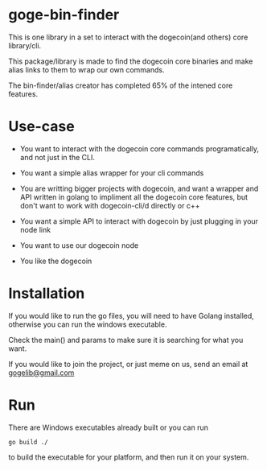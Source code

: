 # goge-bin-finder

This is one library in a set to interact with the dogecoin(and others) core library/cli.

This package/library is made to find the dogecoin core binaries and make alias links to them to wrap our own commands.

The bin-finder/alias creator has completed 65% of the intened core features.

# Use-case

- You want to interact with the dogecoin core commands programatically, and not just in the CLI.

- You want a simple alias wrapper for your cli commands

- You are writting bigger projects with dogecoin, and want a wrapper and API written in golang to impliment all the dogecoin core features, but don't want to work with dogecoin-cli/d directly or c++
- You want a simple API to interact with dogecoin by just plugging in your node link
- You want to use our dogecoin node
- You like the dogecoin



# Installation
If you would like to run the go files, you will need to have Golang installed, otherwise you can run the windows executable.

Check the main() and params to make sure it is searching for what you want.

If you would like to join the project, or just meme on us, send an email at [gogelib@gmail.com](gogelib@gmail.com)

# Run
There are Windows executables already built or you can run 
```
go build ./
```
to build the executable for your platform, and then run it on your system.
<!-- # goge-lib-family

- There will also be a CLI wrapper [(Future Link)](https://radroutes.com) That will wrap dogecoind, dogecoin-cli...etc, with goge commands.
 
- Work on the API has begun with the [Fiber framework](https://github.com/gofiber/fiber) to interact with the goge-wrapper. -->
